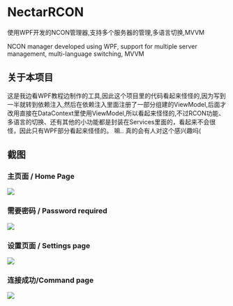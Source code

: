 # NectarRCON

使用WPF开发的NCON管理器,支持多个服务器的管理,多语言切换,MVVM

NCON manager developed using WPF, support for multiple server management, multi-language switching, MVVM

## 关于本项目

这是我边看WPF教程边制作的工具,因此这个项目里的代码看起来怪怪的,因为写到一半就转到依赖注入,然后在依赖注入里面注册了一部分组建的ViewModel,后面才改用直接在DataContext里使用ViewModel,所以看起来怪怪的,不过RCON功能、多语言的切换、还有其他的小功能都是封装在Services里面的，看起来不会很怪，因此只有WPF部分看起来怪怪的。 嘛.. 真的会有人对这个感兴趣吗(

## 截图

### 主页面 / Home Page

![](https://s2.loli.net/2023/01/03/onSMhEWAp6YGdtr.png)

### 需要密码 / Password required

![](https://s2.loli.net/2023/01/03/fmcq18a92AgzLjs.png)

### 设置页面 / Settings page

![](https://s2.loli.net/2023/01/03/Qq2o9BLiWeGx8va.png)

### 连接成功/Command page

![](https://s2.loli.net/2023/01/03/Lw5eNtvPJCUYdT6.png)